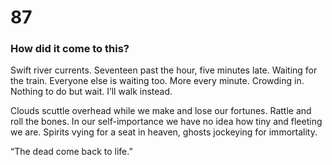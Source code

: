 # 87

### How did it come to this?

Swift river currents. Seventeen past the hour, five minutes late. Waiting  for the train. Everyone else is waiting too. More every minute. Crowding in. Nothing to do but wait. I’ll walk instead.

Clouds scuttle overhead while we make and lose our fortunes. Rattle and roll the bones. In our self-importance we have no idea how tiny and fleeting we are. Spirits vying for a seat in heaven, ghosts jockeying for immortality.

“The dead come back to life.”